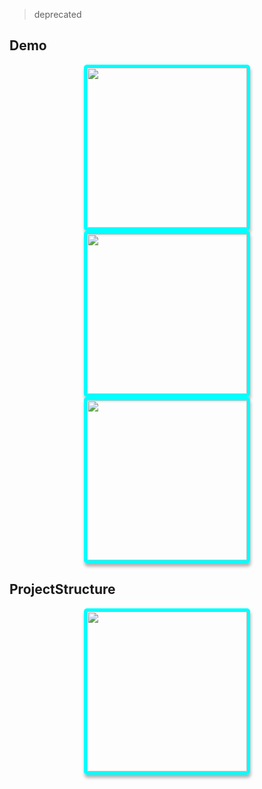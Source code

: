 > deprecated
## Demo

<!-- === -->

<div style="text-align: center;">
<img src="https://cdn.jsdelivr.net/gh/oeyoews/img/pc2.png" style="border-radius: 5px; border: 5px solid cyan; box-shadow: 1px 5px 5px #0000004d;width:256px;" />
<img src="https://cdn.jsdelivr.net/gh/oeyoews/img/consolefishing.png" style="border-radius: 5px; border: 5px solid cyan; box-shadow: 1px 5px 5px #0000004d;width:256px;" />
<img src="https://cdn.jsdelivr.net/gh/oeyoews/img/tw5graph2.png" style="border-radius: 5px; border: 5px solid cyan; box-shadow: 1px 5px 5px #0000004d;width:256px;" />
</div>

## ProjectStructure

<div style="text-align: center;">
<img src="https://cdn.jsdelivr.net/gh/oeyoews/img/filetreegraph2.png" style="border-radius: 5px; border: 5px solid cyan; box-shadow: 1px 5px 5px #0000004d;width:256px;" />
</div>
